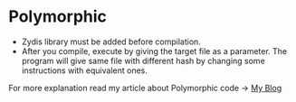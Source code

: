 # Polymorphic

- Zydis library must be added before compilation.
- After you compile, execute by giving the target file as a parameter. The program will give same file with different hash by changing some instructions with equivalent ones.

For more explanation read my article about Polymorphic code -> [My Blog](https://enessakircolak.com.tr/)
